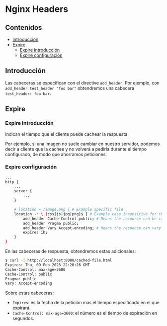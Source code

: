 # Nginx Headers

## Contenidos

- [Introducción](#introducción)
- [Expire](#expire)
  - [Expire introducción](#expire-introducción)
  - [Expire configuración](#expire-configuración)

## Introducción

Las cabeceras se especifican con el directive `add_header`. Por ejemplo, con `add_header test_header "foo bar"` obtendremos una cabecera `test_header: foo bar`.

## Expire

### Expire introducción

Indican el tiempo que el cliente puede cachear la respuesta.

Por ejemplo, si una imagen no suele cambiar en nuestro servidor, podemos decir a cliente que la cachee y no volverá a pedirla durante el tiempo configurado, de modo que ahorramos peticiones.

### Expire configuración

```bash
...
http {
    ...
    server {
        ...
    }

    # location = /image.png { # Example specific file.
    location ~* \.(css|js|jpg|png)$ { # Example case insensitive for these extensions.
        add_header Cache-Control public; # Means the resource can be cached.
        add_header Pragma public;
        add_header Vary Accept-encoding; # Means the response can vary based on the request header.
        expires 1h;
    }
}
```

En las cabeceras de respuesta, obtendremos estas adicionales:

```bash
$ curl -I http://localhost:8080/cached-file.html
Expires: Thu, 09 Feb 2023 22:20:26 GMT
Cache-Control: max-age=3600
Cache-Control: public
Pragma: public
Vary: Accept-encoding
```

Sobre estas cabeceras:

- `Expires`: es la fecha de la petición mas el tiempo especificado en el que expirará.
- `Cache-Control: max-age=3600`: el número es el tiempo de expiración en segundos.

